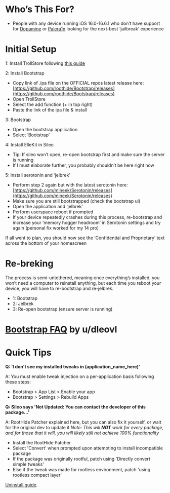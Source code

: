 # Who’s This For?
* People with any device running iOS 16.0-16.6.1 who don’t have support for [Dopamine](https://ios.cfw.guide/installing-dopamine/) or [Palera1n](https://ios.cfw.guide/installing-palera1n/) looking for the next-best ‘jailbreak’ experience

# Initial Setup

1: Install TrollStore following [this guide](https://ios.cfw.guide/installing-trollstore/)

2: Install Bootstrap

* Copy link of .ipa file on the OFFICIAL repos latest release here: [https://github.com/roothide/Bootstrap/releases](https://github.com/roothide/Bootstrap/releases)
* Open TrollStore
* Select the add function (+ in top right)
* Paste the link of the ipa file & install

3: Bootstrap

* Open the bootstrap application
* Select ‘Bootstrap’

4: Install ElleKit in Sileo

* Tip: If sileo won’t open, re-open bootstrap first and make sure the server is running
* If I must elaborate further, you probably shouldn’t be here right now

5: Install serotonin and ‘jelbrek’

* Perform step 2 again but with the latest serotonin here: [https://github.com/mineek/Serotonin/releases](https://github.com/mineek/Serotonin/releases)
* Make sure you are still bootstrapped (check the bootstrap ui)
* Open the application and ‘jelbrek’
* Perform userspace reboot if prompted
* If your device repeatedly crashes during this process, re-bootstrap and increase your ‘memory hogger headroom’ in Serotonin settings and try again (personal fix worked for my 14 pro)

If all went to plan, you should now see the ‘Confidential and Proprietary’ text across the bottom of your homescreen

# Re-breking

The process is semi-untethered, meaning once everything’s installed, you won’t need a computer to reinstall anything, but each time you reboot your device, you will have to re-bootstrap and re-jelbrek.

* 1: Bootstrap
* 2: Jelbrek
* 3: Re-open bootstrap (ensure server is running)

# [Bootstrap FAQ](https://github.com/dleovl/Bootstrap/blob/faq/README.md) by u/dleovl 


# Quick Tips

**Q: ‘I don’t see my installed tweaks in (application_name_here)'**

A: You must enable tweak injection on a per-application basis following these steps: 
* Bootstrap > App List > Enable your app
* Bootstrap > Settings > Rebuild Apps

**Q: Sileo says 'Not Updated: You can contact the developer of this package...'**

A: RootHide Patcher explained here, but you can also fix it yourself, or wait for the original dev to update it
*Note: This will **NOT** work for every package, and for those that it will, you will likely still not achieve 100% functionality*
* Install the RootHide Patcher
* Select 'Convert' when prompted upon attempting to install incompatible package
* If the package was originally rootful, patch using 'Directly convert simple tweaks'
* Else if the tweak was made for rootless environment, patch 'using rootless compact layer'

<a href="guides/serotonin/uninstalling">Uninstall guide</a>.